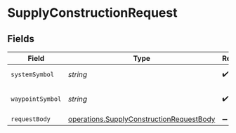 # SupplyConstructionRequest


## Fields

| Field                                                                                                | Type                                                                                                 | Required                                                                                             | Description                                                                                          |
| ---------------------------------------------------------------------------------------------------- | ---------------------------------------------------------------------------------------------------- | ---------------------------------------------------------------------------------------------------- | ---------------------------------------------------------------------------------------------------- |
| `systemSymbol`                                                                                       | *string*                                                                                             | :heavy_check_mark:                                                                                   | The system symbol                                                                                    |
| `waypointSymbol`                                                                                     | *string*                                                                                             | :heavy_check_mark:                                                                                   | The waypoint symbol                                                                                  |
| `requestBody`                                                                                        | [operations.SupplyConstructionRequestBody](../../models/operations/supplyconstructionrequestbody.md) | :heavy_minus_sign:                                                                                   | N/A                                                                                                  |